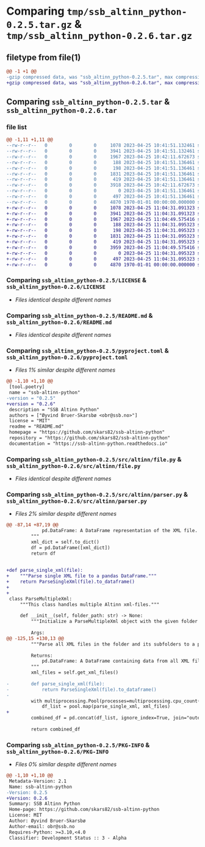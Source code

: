 # Comparing `tmp/ssb_altinn_python-0.2.5.tar.gz` & `tmp/ssb_altinn_python-0.2.6.tar.gz`

## filetype from file(1)

```diff
@@ -1 +1 @@
-gzip compressed data, was "ssb_altinn_python-0.2.5.tar", max compression
+gzip compressed data, was "ssb_altinn_python-0.2.6.tar", max compression
```

## Comparing `ssb_altinn_python-0.2.5.tar` & `ssb_altinn_python-0.2.6.tar`

### file list

```diff
@@ -1,11 +1,11 @@
--rw-r--r--   0        0        0     1078 2023-04-25 10:41:51.132461 ssb_altinn_python-0.2.5/LICENSE
--rw-r--r--   0        0        0     3941 2023-04-25 10:41:51.132461 ssb_altinn_python-0.2.5/README.md
--rw-r--r--   0        0        0     1967 2023-04-25 10:42:11.672673 ssb_altinn_python-0.2.5/pyproject.toml
--rw-r--r--   0        0        0      188 2023-04-25 10:41:51.136461 ssb_altinn_python-0.2.5/src/altinn/__init__.py
--rw-r--r--   0        0        0      198 2023-04-25 10:41:51.136461 ssb_altinn_python-0.2.5/src/altinn/__main__.py
--rw-r--r--   0        0        0     1831 2023-04-25 10:41:51.136461 ssb_altinn_python-0.2.5/src/altinn/file.py
--rw-r--r--   0        0        0      419 2023-04-25 10:41:51.136461 ssb_altinn_python-0.2.5/src/altinn/flatten.py
--rw-r--r--   0        0        0     3918 2023-04-25 10:42:11.672673 ssb_altinn_python-0.2.5/src/altinn/parser.py
--rw-r--r--   0        0        0        0 2023-04-25 10:41:51.136461 ssb_altinn_python-0.2.5/src/altinn/py.typed
--rw-r--r--   0        0        0      497 2023-04-25 10:41:51.136461 ssb_altinn_python-0.2.5/src/altinn/utils.py
--rw-r--r--   0        0        0     4870 1970-01-01 00:00:00.000000 ssb_altinn_python-0.2.5/PKG-INFO
+-rw-r--r--   0        0        0     1078 2023-04-25 11:04:31.091323 ssb_altinn_python-0.2.6/LICENSE
+-rw-r--r--   0        0        0     3941 2023-04-25 11:04:31.091323 ssb_altinn_python-0.2.6/README.md
+-rw-r--r--   0        0        0     1967 2023-04-25 11:04:49.575416 ssb_altinn_python-0.2.6/pyproject.toml
+-rw-r--r--   0        0        0      188 2023-04-25 11:04:31.095323 ssb_altinn_python-0.2.6/src/altinn/__init__.py
+-rw-r--r--   0        0        0      198 2023-04-25 11:04:31.095323 ssb_altinn_python-0.2.6/src/altinn/__main__.py
+-rw-r--r--   0        0        0     1831 2023-04-25 11:04:31.095323 ssb_altinn_python-0.2.6/src/altinn/file.py
+-rw-r--r--   0        0        0      419 2023-04-25 11:04:31.095323 ssb_altinn_python-0.2.6/src/altinn/flatten.py
+-rw-r--r--   0        0        0     3959 2023-04-25 11:04:49.575416 ssb_altinn_python-0.2.6/src/altinn/parser.py
+-rw-r--r--   0        0        0        0 2023-04-25 11:04:31.095323 ssb_altinn_python-0.2.6/src/altinn/py.typed
+-rw-r--r--   0        0        0      497 2023-04-25 11:04:31.095323 ssb_altinn_python-0.2.6/src/altinn/utils.py
+-rw-r--r--   0        0        0     4870 1970-01-01 00:00:00.000000 ssb_altinn_python-0.2.6/PKG-INFO
```

### Comparing `ssb_altinn_python-0.2.5/LICENSE` & `ssb_altinn_python-0.2.6/LICENSE`

 * *Files identical despite different names*

### Comparing `ssb_altinn_python-0.2.5/README.md` & `ssb_altinn_python-0.2.6/README.md`

 * *Files identical despite different names*

### Comparing `ssb_altinn_python-0.2.5/pyproject.toml` & `ssb_altinn_python-0.2.6/pyproject.toml`

 * *Files 1% similar despite different names*

```diff
@@ -1,10 +1,10 @@
 [tool.poetry]
 name = "ssb-altinn-python"
-version = "0.2.5"
+version = "0.2.6"
 description = "SSB Altinn Python"
 authors = ["Øyvind Bruer-Skarsbø <obr@ssb.no>"]
 license = "MIT"
 readme = "README.md"
 homepage = "https://github.com/skars82/ssb-altinn-python"
 repository = "https://github.com/skars82/ssb-altinn-python"
 documentation = "https://ssb-altinn-python.readthedocs.io"
```

### Comparing `ssb_altinn_python-0.2.5/src/altinn/file.py` & `ssb_altinn_python-0.2.6/src/altinn/file.py`

 * *Files identical despite different names*

### Comparing `ssb_altinn_python-0.2.5/src/altinn/parser.py` & `ssb_altinn_python-0.2.6/src/altinn/parser.py`

 * *Files 2% similar despite different names*

```diff
@@ -87,14 +87,19 @@
             pd.DataFrame: A DataFrame representation of the XML file.
         """
         xml_dict = self.to_dict()
         df = pd.DataFrame([xml_dict])
         return df
 
 
+def parse_single_xml(file):
+    """Parse single XML file to a pandas DataFrame."""
+    return ParseSingleXml(file).to_dataframe()
+
+
 class ParseMultipleXml:
     """This class handles multiple Altinn xml-files."""
 
     def __init__(self, folder_path: str) -> None:
         """Initialize a ParseMultipleXml object with the given folder path.
 
         Args:
@@ -125,15 +130,13 @@
         """Parse all XML files in the folder and its subfolders to a pandas DataFrame.
 
         Returns:
             pd.DataFrame: A DataFrame containing data from all XML files.
         """
         xml_files = self.get_xml_files()
 
-        def parse_single_xml(file):
-            return ParseSingleXml(file).to_dataframe()
-
         with multiprocessing.Pool(processes=multiprocessing.cpu_count()) as pool:
             df_list = pool.map(parse_single_xml, xml_files)
+
         combined_df = pd.concat(df_list, ignore_index=True, join="outer")
 
         return combined_df
```

### Comparing `ssb_altinn_python-0.2.5/PKG-INFO` & `ssb_altinn_python-0.2.6/PKG-INFO`

 * *Files 0% similar despite different names*

```diff
@@ -1,10 +1,10 @@
 Metadata-Version: 2.1
 Name: ssb-altinn-python
-Version: 0.2.5
+Version: 0.2.6
 Summary: SSB Altinn Python
 Home-page: https://github.com/skars82/ssb-altinn-python
 License: MIT
 Author: Øyvind Bruer-Skarsbø
 Author-email: obr@ssb.no
 Requires-Python: >=3.10,<4.0
 Classifier: Development Status :: 3 - Alpha
```

